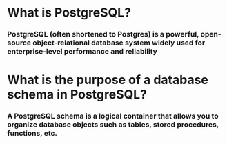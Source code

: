 # What is PostgreSQL?
### PostgreSQL (often shortened to Postgres) is a powerful, open-source object-relational database system widely used for enterprise-level performance and reliability

# What is the purpose of a database schema in PostgreSQL?
### A PostgreSQL schema is a logical container that allows you to organize database objects such as tables, stored procedures, functions, etc.

